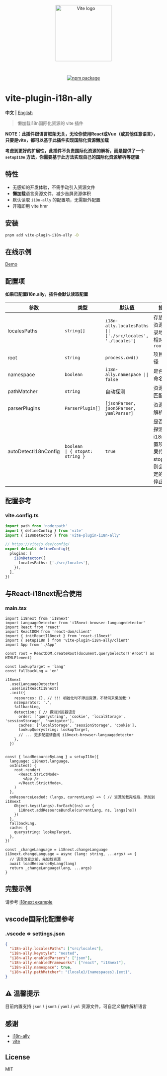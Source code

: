 
<p align="center">
  <a href="https://vitejs.dev" target="_blank" rel="noopener noreferrer">
    <img width="180" src="https://vitejs.dev/logo.svg" alt="Vite logo" />
  </a>
</p>
<br/>
<p align="center">
  <a href="https://npmjs.com/package/vite-plugin-i18n-ally"><img src="https://img.shields.io/npm/v/vite-plugin-i18n-ally.svg" alt="npm package"></a>
</p>


# vite-plugin-i18n-ally

**中文** | [English](./README.md)

> 懒加载i18n国际化资源的 vite 插件

**NOTE：此插件跟语言框架无关，无论你使用React或Vue（或其他任意语言），只要是vite，都可以基于此插件实现国际化资源懒加载**

**考虑到更好的扩展性，此插件不负责国际化资源的解析，而是提供了一个 `setupI18n` 方法，你需要基于此方法实现自己的国际化资源解析等逻辑**

## 特性

- 无感知的开发体验，不需手动引入资源文件
- **懒加载**语言资源文件，减少首屏资源体积
- 默认读取 `i18n-ally` 的配置项，无需额外配置
- 开箱即用 vite hmr

## 安装

```bash
pnpm add vite-plugin-i18n-ally -D
```

## 在线示例
[Demo](https://hemengke1997.github.io/vite-plugin-i18n-ally/)


## 配置项

**如果已配置i18n.ally，插件会默认读取配置**

| 参数                 | 类型                                    | 默认值                                                       | 描述                                                             |
| -------------------- | --------------------------------------- | ------------------------------------------------------------ | ---------------------------------------------------------------- |
| localesPaths         | `string[]`                              | `i18n-ally.localesPaths \|\| ['./src/locales', './locales']` | 存放语言资源的目录地址，相对于 `root`                            |
| root                 | `string`                                | `process.cwd()`                                              | 项目根路径                                                       |
| namespace            | `boolean`                               | `i18n-ally.namespace \|\| false`                             | 是否启用命名空间                                                 |
| pathMatcher          | `string`                                | 自动探测                                                     | 资源文件匹配规则                                                 |
| parserPlugins        | `ParserPlugin[]`                        | `[jsonParser, json5Parser, yamlParser]`                      | 资源文件解析插件                                                 |
| autoDetectI18nConfig | `boolean         \| { stopAt: string }` | `true`                                                       | 是否自动探测i18n配置项，如果传入stopAt，则会在指定的目录停止探测 |

## 配置参考

### vite.config.ts
```ts
import path from 'node:path'
import { defineConfig } from 'vite'
import { i18nDetector } from 'vite-plugin-i18n-ally'

// https://vitejs.dev/config/
export default defineConfig({
  plugins: [
    i18nDetector({
      localesPaths: ['./src/locales'],
    }),
  ],
})
```

## 与React-i18next配合使用

### main.tsx
```tsx
import i18next from 'i18next'
import LanguageDetector from 'i18next-browser-languagedetector'
import React from 'react'
import ReactDOM from 'react-dom/client'
import { initReactI18next } from 'react-i18next'
import { setupI18n } from 'vite-plugin-i18n-ally/client'
import App from './App'

const root = ReactDOM.createRoot(document.querySelector('#root') as HTMLElement)

const lookupTarget = 'lang'
const fallbackLng = 'en'

i18next
  .use(LanguageDetector)
  .use(initReactI18next)
  .init({
    resources: {}, // !!! 初始化时不添加资源，不然何来懒加载:)
    nsSeparator: '.',
    fallbackLng,
    detection: { // 探测浏览器语言
      order: ['querystring', 'cookie', 'localStorage', 'sessionStorage', 'navigator'],
      caches: ['localStorage', 'sessionStorage', 'cookie'],
      lookupQuerystring: lookupTarget,
      // ... 更多配置请查阅 i18next-browser-languagedetector
    },
  })


const { loadResourceByLang } = setupI18n({
  language: i18next.language,
  onInited() {
    root.render(
      <React.StrictMode>
        <App />
      </React.StrictMode>,
    )
  },
  onResourceLoaded: (langs, currentLang) => { // 资源加载完成后，添加到i18next
    Object.keys(langs).forEach((ns) => {
      i18next.addResourceBundle(currentLang, ns, langs[ns])
    })
  },
  fallbackLng,
  cache: {
    querystring: lookupTarget,
  },
})

const _changeLanguage = i18next.changeLanguage
i18next.changeLanguage = async (lang: string, ...args) => {
  // 语言改变之前，先加载资源
  await loadResourceByLang(lang)
  return _changeLanguage(lang, ...args)
}
```

## 完整示例
请参考 [i18next example](./playground/spa/src/main.tsx)

## vscode国际化配置参考

### .vscode => settings.json
``` json
{
  "i18n-ally.localesPaths": ["src/locales"],
  "i18n-ally.keystyle": "nested",
  "i18n-ally.enabledParsers": ["json"],
  "i18n-ally.enabledFrameworks": ["react", "i18next"],
  "i18n-ally.namespace": true,
  "i18n-ally.pathMatcher": "{locale}/{namespaces}.{ext}",
}
```


## ⚠️ 温馨提示

目前内置支持 `json` / `json5` / `yaml` / `yml` 资源文件，可自定义插件解析语言

## 感谢

- [i18n-ally](https://github.com/lokalise/i18n-ally)
- [vite](https://github.com/vitejs/vite)

## License

MIT
